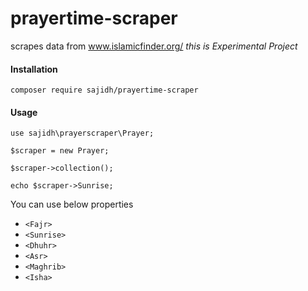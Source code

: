# prayertime-scraper
 scrapes data from www.islamicfinder.org/  _this is Experimental Project_
#### Installation
<pre><code>composer require sajidh/prayertime-scraper
</code></pre>

#### Usage

<code>use sajidh\prayerscraper\Prayer;</code>
<br />

<code>$scraper = new Prayer;</code>
<br />

<code>$scraper->collection();</code>
<br />

<code>echo $scraper->Sunrise;</code>

You can use below properties
* `<Fajr>` 
* `<Sunrise>` 
* `<Dhuhr>` 
* `<Asr>` 
* `<Maghrib>` 
* `<Isha>` 

